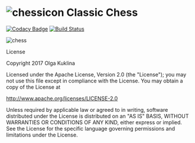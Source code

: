 # ![chessicon](https://user-images.githubusercontent.com/6971421/28007671-24af3932-6509-11e7-875d-d4eeb871e9a2.png)  Classic Chess 

[![Codacy Badge](https://api.codacy.com/project/badge/Grade/b5fe0c3e9cd34ed58b8da9a9de53fcf9)](https://www.codacy.com/app/OlgaKuklina/Chess?utm_source=github.com&amp;utm_medium=referral&amp;utm_content=OlgaKuklina/Chess&amp;utm_campaign=Badge_Grade)
[![Build Status](https://travis-ci.org/OlgaKuklina/Chess.svg?branch=master)](https://travis-ci.org/OlgaKuklina/Chess)


![chess](https://user-images.githubusercontent.com/6971421/27996432-b6c0ad2e-6496-11e7-9764-9ae3b364d382.png)


License

Copyright 2017 Olga Kuklina

Licensed under the Apache License, Version 2.0 (the "License"); you may not use this file except in compliance with the License. You may obtain a copy of the License at

http://www.apache.org/licenses/LICENSE-2.0

Unless required by applicable law or agreed to in writing, software distributed under the License is distributed on an "AS IS" BASIS, WITHOUT WARRANTIES OR CONDITIONS OF ANY KIND, either express or implied. See the License for the specific language governing permissions and limitations under the License.
